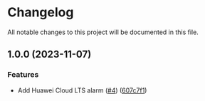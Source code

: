 # Changelog

All notable changes to this project will be documented in this file.

## 1.0.0 (2023-11-07)


### Features

* Add Huawei Cloud LTS alarm ([#4](https://github.com/cloud-labs-infra/terraform-huaweicloud-alarm/issues/4)) ([607c7f1](https://github.com/cloud-labs-infra/terraform-huaweicloud-alarm/commit/607c7f13fb613ed9f5ae205df2af3ed7f2fa68f9))

